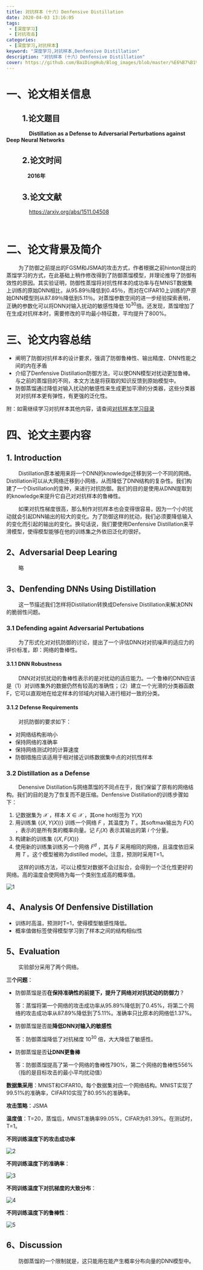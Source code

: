 ```yaml
---
title: 对抗样本（十六）Denfensive Distillation
date: 2020-04-03 13:16:05
tags:
 - [深度学习]
 - [对抗攻击]
categories: 
 - [深度学习,对抗样本]
keyword: "深度学习,对抗样本,Denfensive Distillation"
description: "对抗样本（十六）Denfensive Distillation"
cover: https://github.com/BaiDingHub/Blog_images/blob/master/%E6%B7%B1%E5%BA%A6%E5%AD%A6%E4%B9%A0/%E5%AF%B9%E6%8A%97%E6%A0%B7%E6%9C%AC/%E5%AF%B9%E6%8A%97%E6%A0%B7%E6%9C%AC%EF%BC%88%E5%8D%81%E5%85%AD%EF%BC%89Denfensive%20Distillation/cover.png?raw=true
---
```


<meta name="referrer" content="no-referrer"/>

# 一、论文相关信息

## &emsp;&emsp;1.论文题目

&emsp;&emsp;&emsp;&emsp; **Distillation as a Defense to Adversarial Perturbations against Deep Neural Networks** 

## &emsp;&emsp;2.论文时间

&emsp;&emsp;&emsp;&emsp;**2016年**

## &emsp;&emsp;3.论文文献

&emsp;&emsp;&emsp;&emsp; https://arxiv.org/abs/1511.04508

<br>

# 二、论文背景及简介

 &emsp;&emsp; 为了防御之前提出的FGSM和JSMA的攻击方式，作者根据之前hinton提出的蒸馏学习的方式，在此基础上稍作修改得到了防御蒸馏模型，并理论推导了防御有效性的原因。其实验证明，防御性蒸馏将对抗性样本的成功率与在MNIST数据集上训练的原始DNN相比，从95.89％降低到0.45％，而对在CIFAR10上训练的产原始DNN模型则从87.89％降低到5.11％。对蒸馏参数空间的进一步经验探索表明，正确的参数化可以将DNN对输入扰动的敏感性降低$\ 10^{30}$倍。还发现，蒸馏增加了在生成对抗样本时，需要修改的平均最小特征数，平均提升了800%。

# 三、论文内容总结

- 阐明了防御对抗样本的设计要求，强调了防御鲁棒性、输出精度、DNN性能之间的内在矛盾
- 介绍了Denfensive Distillation防御方法，可以使DNN模型对扰动更加鲁棒。与之前的蒸馏目的不同，本文方法是将获取的知识反馈到原始模型中。
- 防御蒸馏通过降低对输入扰动的敏感性来生成更加平滑的分类器，这些分类器对对抗样本更有弹性，有更强的泛化性。

附：如需继续学习对抗样本其他内容，请查阅[对抗样本学习目录](https://blog.csdn.net/StardustYu/article/details/104410055)

# 四、论文主要内容

## 1. Introduction

 &emsp;&emsp; Distillation原本被用来将一个DNN的knowledge迁移到另一个不同的网络。Distillation可以从大网络迁移到小网络，从而降低了DNN结构的复杂性。我们构建了一个Distillation的变种，来进行对抗防御。我们的目的是使用从DNN提取到的knowledge来提升它自己对对抗样本的鲁棒性。

 &emsp;&emsp; 如果对抗性梯度很高，那么制作对抗样本也会变得很容易，因为一个小的扰动就会引起DNN输出的较大的变化。为了防御这样的扰动，我们必须要降低输入的变化而引起的输出的变化。换句话说，我们要使用Denfensive Distillation来平滑模型，使得模型能够在他的训练集之外依旧泛化的很好。

## 2、Adversarial Deep Learing

 &emsp;&emsp; 略

## 3、Denfending DNNs Using Distillation

 &emsp;&emsp; 这一节描述我们怎样将Distillation转换成Defensive Distillation来解决DNN的脆弱性问题。

### 3.1 Defending againt Adversarial Pertubations

 &emsp;&emsp; 为了形式化对对抗防御的讨论，提出了一个评估DNN对对抗噪声的适应力的评价标准，即：网络的鲁棒性。

#### 3.1.1 DNN Robustness

 &emsp;&emsp; DNN对对抗扰动的鲁棒性表示的是对扰动的适应能力。一个鲁棒的DNN应该是（1）对训练集外的数据仍然有较高的准确性；（2）建立一个光滑的分类器函数F，它可以直观地在给定样本的邻域内对输入进行相对一致的分类。

#### 3.1.2 Defense Requirements

 &emsp;&emsp; 对抗防御的要求如下：

- 对网络结构影响小
- 保持网络的准确率
- 保持网络测试时的计算速度
- 防御措施应该适用于相对接近训练数据集中点的对抗性样本

### 3.2 Distillation as a Defense

 &emsp;&emsp; Denensive Distillation与网络蒸馏的不同点在于，我们保留了原有的网络结构。我们的目的是为了恢复而不是压缩。Denfensive Distillation的训练步骤如下：

1. 记数据集为$\ \mathcal{X}$ ，样本$\ X \in \mathcal{X}$ ，其one hot标签为$\ Y(X)$
2. 用训练集$\ \{(X,Y(X))\}$ 训练一个网络$\ F$ ，其温度为$\ T$ 。其softmax输出为$\ F(X)$ ，表示的是所有类的概率向量。记$\ F_i(X)$ 表示其输出的第$\ i$ 个分量。
3. 构建新的训练集$\ \{(X,F(X))\}$ 
4. 使用新的训练集训练另一个网络$\ F^d$ ，其与$\ F$ 采用相同的网络，且温度依旧采用$\ T$ 。这个模型被称为distilled model。注意，预测时采用T=1。

 &emsp;&emsp; 这样的训练方法，可以让模型对数据不会过拟合，会得到一个泛化性更好的网络。高的温度会使网络为每一个类别生成高的概率值。

![1](https://github.com/BaiDingHub/Blog_images/blob/master/%E6%B7%B1%E5%BA%A6%E5%AD%A6%E4%B9%A0/%E5%AF%B9%E6%8A%97%E6%A0%B7%E6%9C%AC/%E5%AF%B9%E6%8A%97%E6%A0%B7%E6%9C%AC%EF%BC%88%E5%8D%81%E5%85%AD%EF%BC%89Denfensive%20Distillation/1.png?raw=true)

## 4、Analysis Of Denfensive Distillation

- 训练时高温，预测时T=1，使得模型敏感性降低。
- 概率值做标签使得模型学习到了样本之间的结构相似性

## 5、Evaluation

 &emsp;&emsp; 实验部分采用了两个网络。

**三个问题**：

- 防御蒸馏是否**在保持准确性的前提下，提升了网络对对抗扰动的防御力**？

  答：蒸馏将第一个网络的攻击成功率从95.89%降低到了0.45%，将第二个网络的攻击成功率从87.89%降低到了5.11%。准确率只比原本的网络低1.37%。

- 防御蒸馏是否能**降低DNN对输入的敏感性**

  答：防御蒸馏降低了对抗梯度$\ 10^{30}$ 倍，大大降低了敏感性。

- 防御蒸馏是否**让DNN更鲁棒**

  答：防御蒸馏提高了第一个网络的鲁棒性790%，第二个网络的鲁棒性556%（指的是目标攻击的最小平均扰动值）

**数据集采用**：MNIST和CIFAR10。每个数据集对应一个网络结构。MNIST实现了99.51%的准确率，CIFAR10实现了80.95%的准确率。

**攻击策略**：JSMA

**温度值**：T=20，蒸馏后，MNIST准确率99.05%，CIFAR为81.39%。在测试时，T=1。

**不同训练温度下的攻击成功率**

![2](https://github.com/BaiDingHub/Blog_images/blob/master/%E6%B7%B1%E5%BA%A6%E5%AD%A6%E4%B9%A0/%E5%AF%B9%E6%8A%97%E6%A0%B7%E6%9C%AC/%E5%AF%B9%E6%8A%97%E6%A0%B7%E6%9C%AC%EF%BC%88%E5%8D%81%E5%85%AD%EF%BC%89Denfensive%20Distillation/2.png?raw=true)

**不同训练温度下的准确率**：

![3](https://github.com/BaiDingHub/Blog_images/blob/master/%E6%B7%B1%E5%BA%A6%E5%AD%A6%E4%B9%A0/%E5%AF%B9%E6%8A%97%E6%A0%B7%E6%9C%AC/%E5%AF%B9%E6%8A%97%E6%A0%B7%E6%9C%AC%EF%BC%88%E5%8D%81%E5%85%AD%EF%BC%89Denfensive%20Distillation/3.png?raw=true)

**不同训练温度下对抗梯度的大致分布**：

![4](https://github.com/BaiDingHub/Blog_images/blob/master/%E6%B7%B1%E5%BA%A6%E5%AD%A6%E4%B9%A0/%E5%AF%B9%E6%8A%97%E6%A0%B7%E6%9C%AC/%E5%AF%B9%E6%8A%97%E6%A0%B7%E6%9C%AC%EF%BC%88%E5%8D%81%E5%85%AD%EF%BC%89Denfensive%20Distillation/4.png?raw=true)

**不同训练温度下的鲁棒性**：

![5](https://github.com/BaiDingHub/Blog_images/blob/master/%E6%B7%B1%E5%BA%A6%E5%AD%A6%E4%B9%A0/%E5%AF%B9%E6%8A%97%E6%A0%B7%E6%9C%AC/%E5%AF%B9%E6%8A%97%E6%A0%B7%E6%9C%AC%EF%BC%88%E5%8D%81%E5%85%AD%EF%BC%89Denfensive%20Distillation/5.png?raw=true)

## 6、Discussion

 &emsp;&emsp; 防御蒸馏的一个限制就是，这只能用在能产生概率分布向量的DNN模型中。